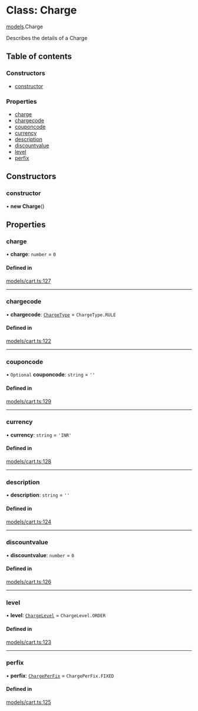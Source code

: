 # Class: Charge

[models](../wiki/models).Charge

Describes the details of a Charge

## Table of contents

### Constructors

- [constructor](../wiki/models.Charge#constructor)

### Properties

- [charge](../wiki/models.Charge#charge)
- [chargecode](../wiki/models.Charge#chargecode)
- [couponcode](../wiki/models.Charge#couponcode)
- [currency](../wiki/models.Charge#currency)
- [description](../wiki/models.Charge#description)
- [discountvalue](../wiki/models.Charge#discountvalue)
- [level](../wiki/models.Charge#level)
- [perfix](../wiki/models.Charge#perfix)

## Constructors

### constructor

• **new Charge**()

## Properties

### charge

• **charge**: `number` = `0`

#### Defined in

[models/cart.ts:127](https://gitlab.com/baliganikhil/blackmirror-sdk/-/blob/349365c/src/models/cart.ts#L127)

___

### chargecode

• **chargecode**: [`ChargeType`](../wiki/models.ChargeType) = `ChargeType.RULE`

#### Defined in

[models/cart.ts:122](https://gitlab.com/baliganikhil/blackmirror-sdk/-/blob/349365c/src/models/cart.ts#L122)

___

### couponcode

• `Optional` **couponcode**: `string` = `''`

#### Defined in

[models/cart.ts:129](https://gitlab.com/baliganikhil/blackmirror-sdk/-/blob/349365c/src/models/cart.ts#L129)

___

### currency

• **currency**: `string` = `'INR'`

#### Defined in

[models/cart.ts:128](https://gitlab.com/baliganikhil/blackmirror-sdk/-/blob/349365c/src/models/cart.ts#L128)

___

### description

• **description**: `string` = `''`

#### Defined in

[models/cart.ts:124](https://gitlab.com/baliganikhil/blackmirror-sdk/-/blob/349365c/src/models/cart.ts#L124)

___

### discountvalue

• **discountvalue**: `number` = `0`

#### Defined in

[models/cart.ts:126](https://gitlab.com/baliganikhil/blackmirror-sdk/-/blob/349365c/src/models/cart.ts#L126)

___

### level

• **level**: [`ChargeLevel`](../wiki/models.ChargeLevel) = `ChargeLevel.ORDER`

#### Defined in

[models/cart.ts:123](https://gitlab.com/baliganikhil/blackmirror-sdk/-/blob/349365c/src/models/cart.ts#L123)

___

### perfix

• **perfix**: [`ChargePerFix`](../wiki/models.ChargePerFix) = `ChargePerFix.FIXED`

#### Defined in

[models/cart.ts:125](https://gitlab.com/baliganikhil/blackmirror-sdk/-/blob/349365c/src/models/cart.ts#L125)
